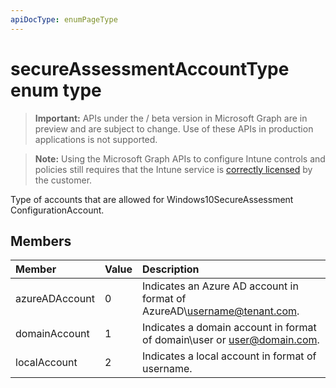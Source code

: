 ```yaml
---
apiDocType: enumPageType
---
```

# secureAssessmentAccountType enum type

> **Important:** APIs under the / beta version in Microsoft Graph are in preview and are subject to change. Use of these APIs in production applications is not supported.

> **Note:** Using the Microsoft Graph APIs to configure Intune controls and policies still requires that the Intune service is [correctly licensed](https://go.microsoft.com/fwlink/?linkid=839381) by the customer.

Type of accounts that are allowed for Windows10SecureAssessment ConfigurationAccount.
## Members
|Member|Value|Description|
|:---|:---|:---|
|azureADAccount|0|Indicates an Azure AD account in format of AzureAD\username@tenant.com.|
|domainAccount|1|Indicates a domain account in format of domain\user or user@domain.com.|
|localAccount|2|Indicates a local account in format of username.|






